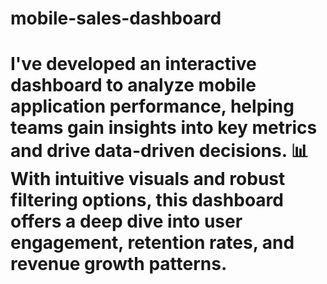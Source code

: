 # mobile-sales-dashboard
# I've developed an interactive dashboard to analyze mobile application performance, helping teams gain insights into key metrics and drive data-driven decisions. 📊 With intuitive visuals and robust filtering options, this dashboard offers a deep dive into user engagement, retention rates, and revenue growth patterns.
